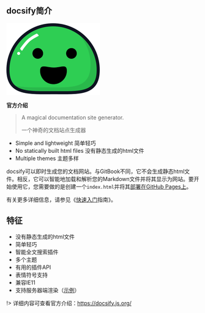 ## docsify简介
![docsify](_icon/icon2.svg)

**官方介绍**

> A magical documentation site generator.
>
> 一个神奇的文档站点生成器

- Simple and lightweight   简单轻巧
- No statically built html files  没有静态生成的html文件
- Multiple themes  主题多样

docsify可以即时生成您的文档网站。与GitBook不同，它不会生成静态html文件。相反，它可以智能地加载和解析您的Markdown文件并将其显示为网站。要开始使用它，您需要做的是创建一个`index.html`并将其[部署在GitHub Pages上](https://docsify.js.org/#/deploy)。

有关更多详细信息，请参见《[快速入门](https://docsify.js.org/#/quickstart)指南》。

## 特征

- 没有静态生成的html文件
- 简单轻巧
- 智能全文搜索插件
- 多个主题
- 有用的插件API
- 表情符号支持
- 兼容IE11
- 支持服务器端渲染（[示例](https://github.com/docsifyjs/docsify-ssr-demo)）



!> 详细内容可查看官方介绍：https://docsify.js.org/